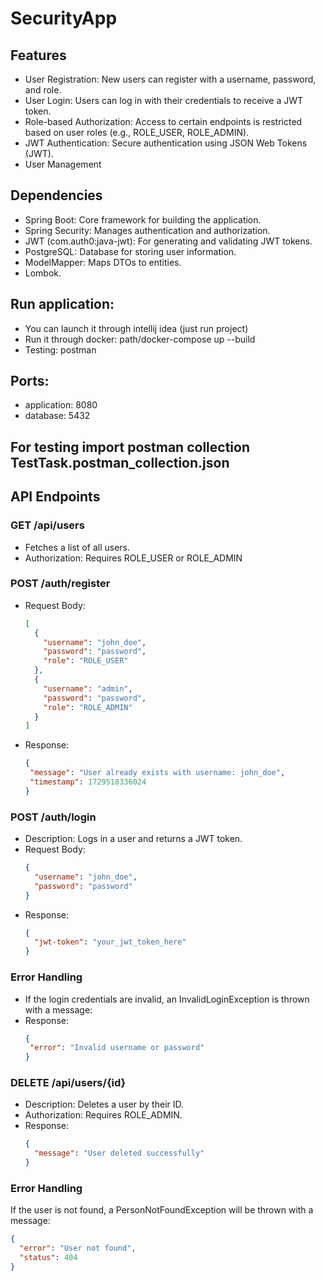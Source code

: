 # SecurityApp
## Features

- User Registration: New users can register with a username, password, and role.
- User Login: Users can log in with their credentials to receive a JWT token.
- Role-based Authorization: Access to certain endpoints is restricted based on user roles (e.g., ROLE_USER, ROLE_ADMIN).
- JWT Authentication: Secure authentication using JSON Web Tokens (JWT).
- User Management
  
## Dependencies

- Spring Boot: Core framework for building the application.
- Spring Security: Manages authentication and authorization.
- JWT (com.auth0:java-jwt): For generating and validating JWT tokens.
- PostgreSQL: Database for storing user information.
- ModelMapper: Maps DTOs to entities.
- Lombok.

 ## Run application: 
 - You can launch it through intellij idea (just run project)
 - Run it through docker: path/docker-compose up --build
 - Testing: postman

## Ports:
- application: 8080
- database: 5432

## For testing import postman collection TestTask.postman_collection.json 

## API Endpoints
### GET /api/users
- Fetches a list of all users.
- Authorization: Requires ROLE_USER or ROLE_ADMIN

### POST /auth/register
- Request Body: 
  ```json
  [
    {
      "username": "john_doe",
      "password": "password",
      "role": "ROLE_USER"
    },
    {
      "username": "admin",
      "password": "password",
      "role": "ROLE_ADMIN"
    }
  ]
- Response:
   ```json
   {
    "message": "User already exists with username: john_doe",
    "timestamp": 1729518336024
   }

### POST /auth/login
- Description: Logs in a user and returns a JWT token.
- Request Body:
  ```json
  {
    "username": "john_doe",
    "password": "password"
  }

- Response:
  ```json
  {
    "jwt-token": "your_jwt_token_here"
  }

  
### Error Handling
 - If the login credentials are invalid, an InvalidLoginException is thrown with a message:
- Response:
  ```json
  {
   "error": "Invalid username or password"
  }


### DELETE /api/users/{id}
- Description: Deletes a user by their ID.
- Authorization: Requires ROLE_ADMIN.
- Response:
  ```json
  {
    "message": "User deleted successfully"
  }

### Error Handling
If the user is not found, a PersonNotFoundException will be thrown with a message:
```json
{
  "error": "User not found",
  "status": 404
}
